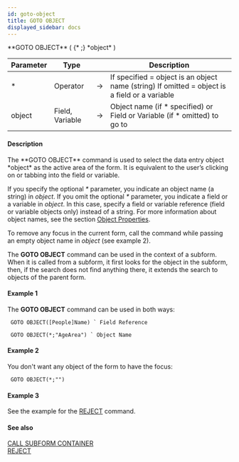 ```yaml
---
id: goto-object
title: GOTO OBJECT
displayed_sidebar: docs
---
```


<!--REF #_command_.GOTO OBJECT.Syntax-->**GOTO OBJECT** ( {* ;} *object* )<!-- END REF-->
<!--REF #_command_.GOTO OBJECT.Params-->
| Parameter | Type |  | Description |
| --- | --- | --- | --- |
| * | Operator | -> | If specified = object is an object name (string) If omitted = object is a field or a variable |
| object | Field, Variable | -> | Object name (if * specified) or Field or Variable (if * omitted) to go to |

<!-- END REF-->

#### Description 

<!--REF #_command_.GOTO OBJECT.Summary-->The **GOTO OBJECT** command is used to select the data entry object *object* as the active area of the form.<!-- END REF--> It is equivalent to the user’s clicking on or tabbing into the field or variable.

If you specify the optional *\** parameter, you indicate an object name (a string) in *object*. If you omit the optional *\** parameter, you indicate a field or a variable in *object*. In this case, specify a field or variable reference (field or variable objects only) instead of a string. For more information about object names, see the section [Object Properties](/4Dv20R6/4D/20-R6/Object-Properties.300-6958806.en.html). 

To remove any focus in the current form, call the command while passing an empty object name in *object* (see example 2). 

The **GOTO OBJECT** command can be used in the context of a subform. When it is called from a subform, it first looks for the object in the subform, then, if the search does not find anything there, it extends the search to objects of the parent form.

#### Example 1 

The **GOTO OBJECT** command can be used in both ways: 

```4d
 GOTO OBJECT([People]Name) ` Field Reference

 GOTO OBJECT(*;"AgeArea") ` Object Name
```

#### Example 2 

You don't want any object of the form to have the focus: 

```4d
 GOTO OBJECT(*;"")
```

#### Example 3 

See the example for the [REJECT](reject.md) command.

#### See also 
[CALL SUBFORM CONTAINER](call-subform-container.md)  
[REJECT](reject.md)  